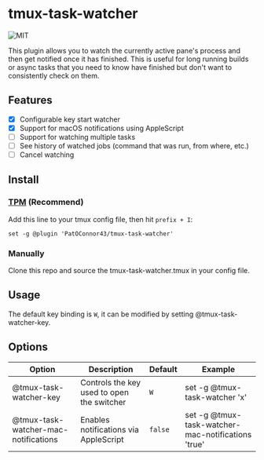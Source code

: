 # tmux-task-watcher

![MIT](https://img.shields.io/github/license/PatOConnor43/tmux-task-watcher)

This plugin allows you to watch the currently active pane's process and then get
notified once it has finished. This is useful for long running builds or async
tasks that you need to know have finished but don't want to consistently check
on them.

## Features
- [x] Configurable key start watcher
- [x] Support for macOS notifications using AppleScript
- [ ] Support for watching multiple tasks
- [ ] See history of watched jobs (command that was run, from where, etc.)
- [ ] Cancel watching

## Install
### [TPM](https://github.com/tmux-plugins/tpm) (Recommend)
Add this line to your tmux config file, then hit `prefix + I`:

``` tmux
set -g @plugin 'PatOConnor43/tmux-task-watcher'
```
### Manually
Clone this repo and source the tmux-task-watcher.tmux in your config file.

## Usage
The default key binding is `W`, it can be modified by setting
@tmux-task-watcher-key.

## Options
| Option                               | Description                                | Default  | Example                                            |
| ------                               | -----------                                | -------- | --------                                           |
| @tmux-task-watcher-key               | Controls the key used to open the switcher | `W`      | set -g @tmux-task-watcher 'x'                      |
| @tmux-task-watcher-mac-notifications | Enables notifications via AppleScript      | `false`  | set -g @tmux-task-watcher-mac-notifications 'true' |

